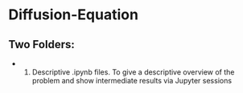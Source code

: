 # Diffusion-Equation
## Two Folders:
* 1) Descriptive \.ipynb files. To give a descriptive overview  of the problem and show intermediate results via Jupyter sessions
